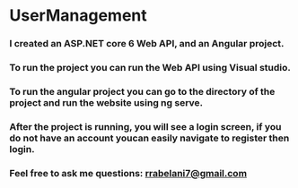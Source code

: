 # UserManagement

### I created an ASP.NET core 6 Web API, and an Angular project.

### To run the project you can run the Web API using Visual studio.

### To run the angular project you can go to the directory of the project and run the website using ng serve.

### After the project is running, you will see a login screen, if you do not have an account youcan easily navigate to register then login.

### Feel free to ask me questions: rrabelani7@gmail.com
